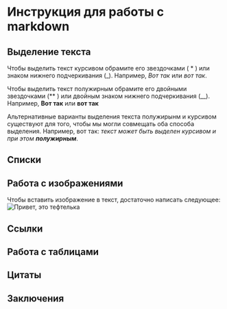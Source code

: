 # Инструкция для работы с markdown

## Выделение текста

Чтобы выделить текст курсивом обрамите его звездочками ( * ) или знаком нижнего подчеркивания (_). Например, *Вот так* или _вот так_.

Чтобы выделить текст полужирным обрамите его двойными звездочками (** ) или двойным знаком нижнего подчеркивания (__). Например, **Вот так** или __вот так__

Альтернативные варианты выделения текста полужирынм и курсивом существуют для того, чтобы мы могли совмещать оба способа выделения. Например, вот так: _текст может быть выделен курсивом и при этом **полужирным**_.



## Списки

## Работа с изображениями
Чтобы вставить изображение в текст, достаточно написать следующее: ![Привет, это тефтелька](kotik.jpg)

## Ссылки

## Работа с таблицами

## Цитаты

## Заключения